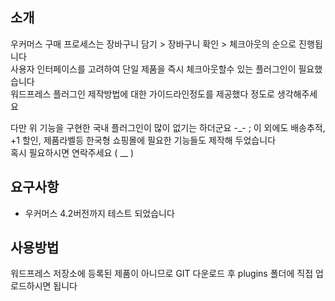 ## 소개
우커머스 구매 프로세스는 장바구니 담기 > 장바구니 확인 > 체크아웃의 순으로 진행됩니다   
사용자 인터페이스를 고려하여 단일 제품을 즉시 체크아웃할수 있는 플러그인이 필요했습니다    
워드프레스 플러그인 제작방법에 대한 가이드라인정도를 제공했다 정도로 생각해주세요    

다만 위 기능을 구현한 국내 플러그인이 많이 없기는 하더군요 -_- ; 
이 외에도 배송추적, +1 할인, 제품라벨등 한국형 쇼핑몰에 필요한 기능들도 제작해 두었습니다   
혹시 필요하시면 연락주세요 ( __ ) 

## 요구사항 
- 우커머스 4.2버전까지 테스트 되었습니다 

## 사용방법 
워드프레스 저장소에 등록된 제품이 아니므로 GIT 다운로드 후 plugins 폴더에 직접 업로드하시면 됩니다

